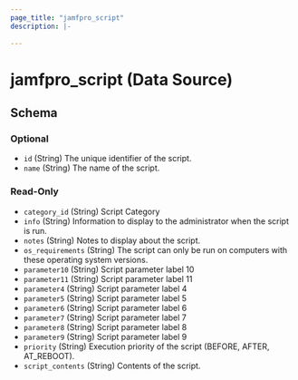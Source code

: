 ```yaml
---
page_title: "jamfpro_script"
description: |-
  
---
```


# jamfpro_script (Data Source)


<!-- schema generated by tfplugindocs -->
## Schema

### Optional

- `id` (String) The unique identifier of the script.
- `name` (String) The name of the script.

### Read-Only

- `category_id` (String) Script Category
- `info` (String) Information to display to the administrator when the script is run.
- `notes` (String) Notes to display about the script.
- `os_requirements` (String) The script can only be run on computers with these operating system versions.
- `parameter10` (String) Script parameter label 10
- `parameter11` (String) Script parameter label 11
- `parameter4` (String) Script parameter label 4
- `parameter5` (String) Script parameter label 5
- `parameter6` (String) Script parameter label 6
- `parameter7` (String) Script parameter label 7
- `parameter8` (String) Script parameter label 8
- `parameter9` (String) Script parameter label 9
- `priority` (String) Execution priority of the script (BEFORE, AFTER, AT_REBOOT).
- `script_contents` (String) Contents of the script.